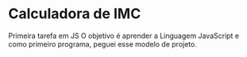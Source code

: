 # Calculadora de IMC
 Primeira tarefa em JS
 O objetivo é aprender a Linguagem JavaScript e como primeiro programa, peguei esse modelo de projeto.
